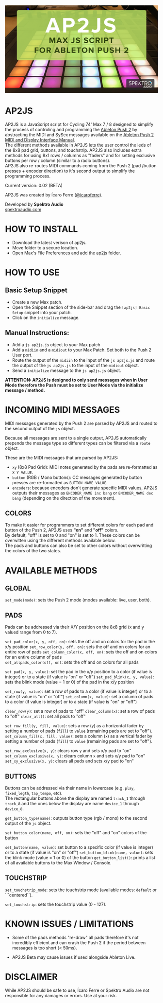 ![](ap2js-logo.png)

# AP2JS

AP2JS is a JavaScript script for Cycling 74' Max 7 / 8 designed to simplify the process of controling and programming the [Ableton Push 2](https://www.ableton.com/en/push/) by abstracting the MIDI and SySex messages available on the [Ableton Push 2 MIDI and Display Interface Manual](https://github.com/Ableton/push-interface/blob/master/doc/AbletonPush2MIDIDisplayInterface.asc).  
The different methods available in AP2JS lets the user control the leds of the 8x8 pad grid, buttons, and touchstrip. AP2JS also includes extra methods for using 8x1 rows / columns as "faders" and for setting exclusive buttons per row / column (similar to a radio buttons).    
AP2JS also re-routes MIDI commands coming from the Push 2 (pad /button presses + encoder direction) to it's second output to simplify the programming process.

Current version: 0.02 (BETA)

AP2JS was created by Ícaro Ferre ([@icaroferre](http://twitter.com/icaroferre)).

Developed by **Spektro Audio**  
[spektroaudio.com](http://spektroaudio.com)

# HOW TO INSTALL

- Download the latest verison of ap2js.
- Move folder to a secure location.
- Open Max's File Preferences and add the ap2js folder.

# HOW TO USE

## Basic Setup Snippet

- Create a new Max patch.
- Open the Snippet section of the side-bar and drag the ```[ap2js] Basic Setup``` snippet into your patch.
- Click on the ```initialize``` message.

## Manual Instructions:

- Add a ```js ap2js.js``` object to your Max patch
- Add a ```midiin``` and a ```midiout``` to your Max Patch. Set both to the Push 2 User port.
- Route the output of the ```midiin``` to the input of the ```js ap2js.js``` and route the output of the ```js ap2js.js``` to the input of the ```midiout``` object.
- Send a ```initialize``` message to the ```js ap2js.js``` object.

**ATTENTION: AP2JS is designed to only send messages when in User Mode therefore the Push must be set to User Mode via the initialize message / method.** 

# INCOMING MIDI MESSAGES

MIDI messages generated by the Push 2 are parsed by AP2JS and routed to the second output of the ```js``` object.

Because all messages are sent to a single output, AP2JS automatically prepends the message type so different types can be filtered via a ```route``` object.

These are the MIDI messages that are parsed by AP2JS:

- ```xy``` (8x8 Pad Grid): MIDI notes generated by the pads are re-formatted as ```X Y VALUE```.
- ```button``` (RGB / Mono buttons): CC messages generated by button presses are re-formatted as ```BUTTON_NAME VALUE```.
- ```encoders```: because encoders don't generate specific MIDI values, AP2JS outputs their messages as ```ENCODER_NAME inc bang``` or ```ENCODER_NAME dec bang``` (depending on the direction of the movement).

## COLORS

To make it easier for programmers to set different colors for each pad and button of the Push 2, AP2JS uses **"on"** and **"off"** colors.  
By default, "off" is set to 0 and "on" is set to 1. These colors can be overwitten using the different methods available below.  
The pads and buttons can also be set to other colors without overwritting the colors of the two states.


# AVAILABLE METHODS

## GLOBAL

```set_mode(mode)```: sets the Push 2 mode (modes available: live, user, both).

## PADS

Pads can be addressed via their X/Y position on the 8x8 grid (x and y valued range from 0 to 7).  

```set_pad_color(x, y, off, on)```: sets the off and on colors for the pad in the x/y position
```set_row_color(y, off, on)```: sets the off  and on colors for an entire row of pads
```set_column_color(x, off, on)```: sets the off  and on colors for an entire column of pads  
```set_allpads_color(off, on)```: sets the off  and on colors for all pads

```set_pad(x, y, value)```: set the pad in the x/y position to a color (if value is integer) or to a state (if value is "on" or "off")
```set_pad_blink(x, y, value)```: sets the blink mode (value = 1 or 0) of the pad in the x/y position

```set_row(y, value)```: set a row of pads to a color (if value is integer) or to a state (if value is "on" or "off")
```set_column(x, value)```:  set a column of pads to a color (if value is integer) or to a state (if value is "on" or "off")

```clear_row(y)```: set a row of pads to "off"
```clear_column(x)```:  set a row of pads to "off"
```clear_all()```: set all pads to "off"

```set_row_fill(y, fill, value)```: sets a row (```y```) as a horizontal fader by setting a number of pads (```fill```) to  ```value``` (remaining pads are set to "off").
```set_column_fill(x, fill, value)```: sets a column (```x```) as a vertical fader by setting a number of pads (```fill```) to  ```value``` (remaining pads are set to "off").

```set_row_exclusive(x, y)```: clears row ```y``` and sets x/y pad to "on"
```set_column_exclusive(x, y)```: clears column ```x``` and sets x/y pad to "on"
```set_xy_exclusive(x, y)```: clears all pads and sets x/y pad to "on"

## BUTTONS

Buttons can be addressed via their name in lowercase (e.g. ```play```, ```fixed_legth```, ```tap_tempo```, etc).  
The rectangular buttons above the display are named ```track_1``` through ```track_8``` and the ones below the display are name ```device_1``` through ```device_8```.

```get_button_type(name)```: outputs button type (rgb / mono) to the second output of the ```js``` object.

```set_button_color(name, off, on)```: sets the "off" and "on" colors of the button

```set_button(name, value)```: set button to a specific color (if value is integer) or to a state (if value is "on" or "off")
```set_button_blink(name, value)```: sets the blink mode (value = 1 or 0) of the button
```get_button_list()```: prints a list of all available buttons to the Max Window / Console.

## TOUCHSTRIP

```set_touchstrip_mode```: sets the touchstrip mode (available modes: ```default``` or ```centered``).

```set_touchstrip```: sets the touchstrip value (0 - 127).

# KNOWN ISSUES / LIMITATIONS

- Some of the pads methods "re-draw" all pads therefore it's not incredibly efficient and can crash the Push 2 if the period between messages is too short (< 50ms).

- AP2JS Beta may cause issues if used alongside Ableton Live.

# DISCLAIMER

While AP2JS should be safe to use, Ícaro Ferre or Spektro Audio are not responsible for any damages or errors. Use at your risk.
